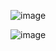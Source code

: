 ![image](https://user-images.githubusercontent.com/34621440/94972794-bc5ec180-04cf-11eb-8a12-a0be08f19f3b.png)

![image](https://user-images.githubusercontent.com/34621440/94973811-4b6cd900-04d2-11eb-9650-85c48a0785aa.png)
